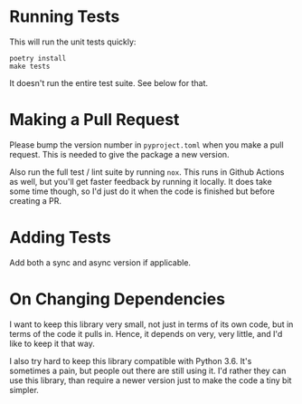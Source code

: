# Running Tests

This will run the unit tests quickly:

```
poetry install
make tests
```

It doesn't run the entire test suite. See below for that.

# Making a Pull Request

Please bump the version number in `pyproject.toml` when you make a pull request. This is needed to give the package a new version.

Also run the full test / lint suite by running `nox`. This runs in Github Actions as well, but you'll get faster feedback by running it locally. It does take some time though, so I'd just do it when the code is finished but before creating a PR.

# Adding Tests

Add both a sync and async version if applicable.

# On Changing Dependencies

I want to keep this library very small, not just in terms of its own code, but in terms
of the code it pulls in. Hence, it depends on very, very little, and I'd like to keep
it that way.

I also try hard to keep this library compatible with Python 3.6. It's sometimes a pain,
but people out there are still using it. I'd rather they can use this library, than
require a newer version just to make the code a tiny bit simpler.
